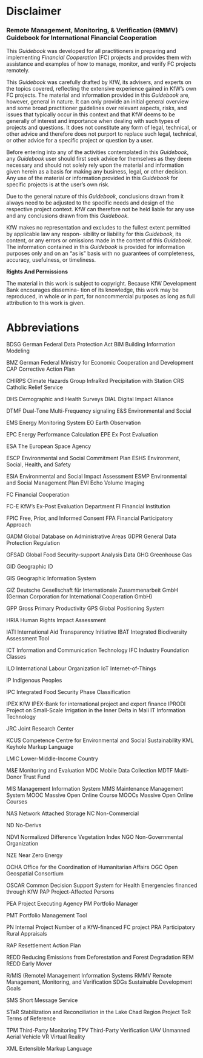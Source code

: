 # Disclaimer

### Remote Management, Monitoring, & Verification (RMMV) Guidebook for International Financial Cooperation
This _Guidebook_ was developed for all practitioners in preparing and implementing _Financial Cooperation_ (FC) projects and provides them with assistance and examples of how to manage, monitor, and verify FC projects remotely.

This _Guidebook_ was carefully drafted by KfW, its advisers, and experts on the topics covered, reflecting the extensive experience gained in KfW’s own FC projects. The material and information provided in this _Guidebook_ are, however, general in nature. It can only provide an initial general overview and some broad practitioner guidelines over relevant aspects, risks, and issues that typically occur in this context and that KfW deems to be generally of interest and importance when dealing with such types of projects and questions. It does not constitute any form of legal, technical, or other advice and therefore does not purport to replace such legal, technical, or other advice for a specific project or question by a user.

Before entering into any of the activities contemplated in this _Guidebook_, any _Guidebook_ user should first seek advice for themselves as they deem necessary and should not solely rely upon the material and information given herein as a basis for making any business, legal, or other decision. Any use of the material or information provided in this _Guidebook_ for specific projects is at the user’s own risk.

Due to the general nature of this _Guidebook_, conclusions drawn from it always need to be adjusted to the specific needs and design of the respective project context. KfW can therefore not be held liable for any use and any conclusions drawn from this _Guidebook_.

KfW makes no representation and excludes to the fullest extent permitted by applicable law any respon- sibility or liability for this _Guidebook_, its content, or any errors or omissions made in the content of this _Guidebook_. The information contained in this _Guidebook_ is provided for information purposes only and on an “as is” basis with no guarantees of completeness, accuracy, usefulness, or timeliness.

**Rights And Permissions**

The material in this work is subject to copyright. Because KfW Development Bank encourages dissemina- tion of its knowledge, this work may be reproduced, in whole or in part, for noncommercial purposes as long as full attribution to this work is given.


# Abbreviations

BDSG German Federal Data Protection Act BIM Building Information Modeling

BMZ German Federal Ministry for Economic Cooperation and Development CAP Corrective Action Plan

CHIRPS Climate Hazards Group InfraRed Precipitation with Station CRS Catholic Relief Service

DHS Demographic and Health Surveys DIAL Digital Impact Alliance

DTMF Dual-Tone Multi-Frequency signaling E&S Environmental and Social

EMS Energy Monitoring System EO Earth Observation

EPC Energy Performance Calculation EPE Ex Post Evaluation

ESA The European Space Agency

ESCP Environmental and Social Commitment Plan ESHS Environment, Social, Health, and Safety

ESIA Environmental and Social Impact Assessment ESMP Environmental and Social Management Plan EVI Echo Volume Imaging

FC Financial Cooperation

FC-E KfW’s Ex-Post Evaluation Department FI Financial Institution

FPIC Free, Prior, and Informed Consent FPA Financial Participatory Approach

GADM Global Database on Administrative Areas GDPR General Data Protection Regulation

GFSAD Global Food Security-support Analysis Data GHG Greenhouse Gas

GID Geographic ID

GIS Geographic Information System

GIZ Deutsche Gesellschaft für Internationale Zusammenarbeit GmbH (German Corporation for International Cooperation GmbH)

GPP Gross Primary Productivity GPS Global Positioning System

HRIA Human Rights Impact Assessment

IATI International Aid Transparency Initiative IBAT Integrated Biodiversity Assessment Tool

ICT Information and Communication Technology IFC Industry Foundation Classes

ILO International Labour Organization IoT Internet-of-Things

IP Indigenous Peoples

IPC Integrated Food Security Phase Classification

IPEX KfW IPEX-Bank for international project and export finance IPRODI Project on Small-Scale Irrigation in the Inner Delta in Mali IT Information Technology

JRC Joint Research Center

KCUS Competence Centre for Environmental and Social Sustainability KML Keyhole Markup Language

LMIC Lower-Middle-Income Country

M&E Monitoring and Evaluation MDC Mobile Data Collection MDTF Multi-Donor Trust Fund

MIS Management Information System MMS Maintenance Management System MOOC Massive Open Online Course MOOCs Massive Open Online Courses

NAS Network Attached Storage NC Non-Commercial

ND No-Derivs

NDVI Normalized Difference Vegetation Index NGO Non-Governmental Organization

NZE Near Zero Energy

OCHA Office for the Coordination of Humanitarian Affairs OGC Open Geospatial Consortium

OSCAR Common Decision Support System for Health Emergencies financed through KfW PAP Project-Affected Persons

PEA Project Executing Agency PM Portfolio Manager

PMT Portfolio Management Tool

PN Internal Project Number of a KfW-financed FC project PRA Participatory Rural Appraisals

RAP Resettlement Action Plan

REDD Reducing Emissions from Deforestation and Forest Degradation REM REDD Early Mover

R/MIS (Remote) Management Information Systems RMMV Remote Management, Monitoring, and Verification SDGs Sustainable Development Goals

SMS Short Message Service

STaR Stabilization and Reconciliation in the Lake Chad Region Project ToR Terms of Reference

TPM Third-Party Monitoring TPV Third-Party Verification UAV Unmanned Aerial Vehicle VR Virtual Reality

XML Extensible Markup Language


